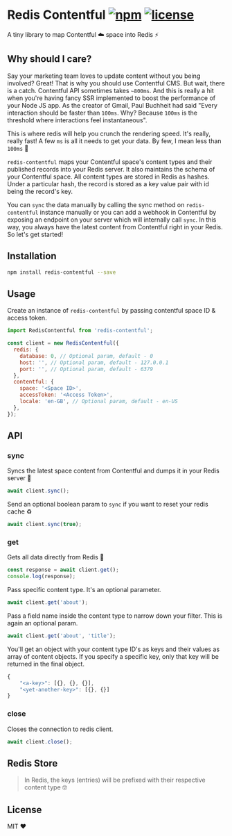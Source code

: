 # Redis Contentful [![npm](https://img.shields.io/npm/v/redis-contentful.svg)](https://www.npmjs.com/package/redis-contentful) [![license](https://img.shields.io/github/license/shreyas-a/redis-contentful.svg)](https://github.com/shreyas-a/redis-contentful/blob/master/LICENSE)

A tiny library to map Contentful ☁️ space into Redis ⚡️

## Why should I care?

Say your marketing team loves to update content without you being involved? Great! That is why you should use Contentful CMS. But wait, there is a catch. Contentful API sometimes takes `~800ms`. And this is really a hit when you're having fancy SSR implemented to boost the performance of your Node JS app. As the creator of Gmail, Paul Buchheit had said "Every interaction should be faster than `100ms`. Why? Because `100ms` is the threshold where interactions feel instantaneous".

This is where redis will help you crunch the rendering speed. It's really, really fast! A few `ms` is all it needs to get your data. By few, I mean less than `100ms` 🚀

`redis-contentful` maps your Contentful space's content types and their published records into your Redis server. It also maintains the schema of your Contentful space. All content types are stored in Redis as hashes. Under a particular hash, the record is stored as a key value pair with id being the record's key.

You can `sync` the data manually by calling the sync method on `redis-contentful` instance manually or you can add a webhook in Contentful by exposing an endpoint on your server which will internally call `sync`. In this way, you always have the latest content from Contentful right in your Redis.
So let's get started!

## Installation

```sh
npm install redis-contentful --save
```

## Usage

Create an instance of `redis-contentful` by passing contentful space ID & access token.

```js
import RedisContentful from 'redis-contentful';

const client = new RedisContentful({
  redis: {
    database: 0, // Optional param, default - 0
    host: '', // Optional param, default - 127.0.0.1
    port: '', // Optional param, default - 6379
  },
  contentful: {
    space: '<Space ID>',
    accessToken: '<Access Token>',
    locale: 'en-GB', // Optional param, default - en-US
  },
});
```

## API

### sync

Syncs the latest space content from Contentful and dumps it in your Redis server 🎉

```js
await client.sync();
```

Send an optional boolean param to `sync` if you want to reset your redis cache ♻️

```js
await client.sync(true);
```

### get

Gets all data directly from Redis 🚀

```js
const response = await client.get();
console.log(response);
```

Pass specific content type. It's an optional parameter.

```js
await client.get('about');
```

Pass a field name inside the content type to narrow down your filter.
This is again an optional param.

```js
await client.get('about', 'title');
```

You'll get an object with your content type ID's as keys and their values as array of content objects.
If you specify a specific key, only that key will be returned in the final object.

```js
{
    "<a-key>": [{}, {}, {}],
    "<yet-another-key>": [{}, {}]
}
```

### close

Closes the connection to redis client.

```js
await client.close();
```

## Redis Store

> In Redis, the keys (entries) will be prefixed with their respective content type 🤓

## License

MIT ❤

